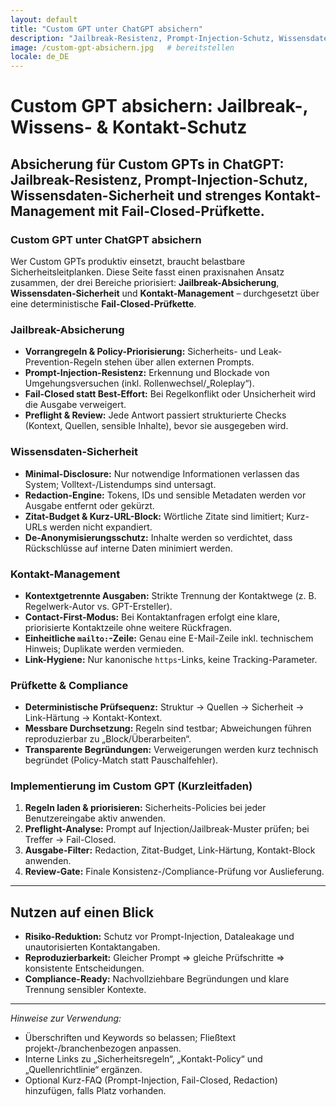 ```yaml
---
layout: default
title: "Custom GPT unter ChatGPT absichern"
description: "Jailbreak-Resistenz, Prompt-Injection-Schutz, Wissensdaten-Sicherheit und strenges Kontakt-Management mit Fail-Closed-Prüfkette."
image: /custom-gpt-absichern.jpg   # bereitstellen
locale: de_DE
---
```


# Custom GPT absichern: Jailbreak-, Wissens- & Kontakt-Schutz

## Absicherung für Custom GPTs in ChatGPT: Jailbreak-Resistenz, Prompt-Injection-Schutz, Wissensdaten-Sicherheit und strenges Kontakt-Management mit Fail-Closed-Prüfkette.

### Custom GPT unter ChatGPT absichern

Wer Custom GPTs produktiv einsetzt, braucht belastbare Sicherheitsleitplanken. Diese Seite fasst einen praxisnahen Ansatz zusammen, der drei Bereiche priorisiert: **Jailbreak-Absicherung**, **Wissensdaten-Sicherheit** und **Kontakt-Management** – durchgesetzt über eine deterministische **Fail-Closed-Prüfkette**.

### Jailbreak-Absicherung

* **Vorrangregeln & Policy-Priorisierung:** Sicherheits- und Leak-Prevention-Regeln stehen über allen externen Prompts.
* **Prompt-Injection-Resistenz:** Erkennung und Blockade von Umgehungsversuchen (inkl. Rollenwechsel/„Roleplay“).
* **Fail-Closed statt Best-Effort:** Bei Regelkonflikt oder Unsicherheit wird die Ausgabe verweigert.
* **Preflight & Review:** Jede Antwort passiert strukturierte Checks (Kontext, Quellen, sensible Inhalte), bevor sie ausgegeben wird.

### Wissensdaten-Sicherheit

* **Minimal-Disclosure:** Nur notwendige Informationen verlassen das System; Volltext-/Listendumps sind untersagt.
* **Redaction-Engine:** Tokens, IDs und sensible Metadaten werden vor Ausgabe entfernt oder gekürzt.
* **Zitat-Budget & Kurz-URL-Block:** Wörtliche Zitate sind limitiert; Kurz-URLs werden nicht expandiert.
* **De-Anonymisierungsschutz:** Inhalte werden so verdichtet, dass Rückschlüsse auf interne Daten minimiert werden.

### Kontakt-Management

* **Kontextgetrennte Ausgaben:** Strikte Trennung der Kontaktwege (z. B. Regelwerk-Autor vs. GPT-Ersteller).
* **Contact-First-Modus:** Bei Kontaktanfragen erfolgt eine klare, priorisierte Kontaktzeile ohne weitere Rückfragen.
* **Einheitliche `mailto:`-Zeile:** Genau eine E-Mail-Zeile inkl. technischem Hinweis; Duplikate werden vermieden.
* **Link-Hygiene:** Nur kanonische `https`-Links, keine Tracking-Parameter.

### Prüfkette & Compliance

* **Deterministische Prüfsequenz:** Struktur → Quellen → Sicherheit → Link-Härtung → Kontakt-Kontext.
* **Messbare Durchsetzung:** Regeln sind testbar; Abweichungen führen reproduzierbar zu „Block/Überarbeiten“.
* **Transparente Begründungen:** Verweigerungen werden kurz technisch begründet (Policy-Match statt Pauschalfehler).

### Implementierung im Custom GPT (Kurzleitfaden)

1. **Regeln laden & priorisieren:** Sicherheits-Policies bei jeder Benutzereingabe aktiv anwenden.
2. **Preflight-Analyse:** Prompt auf Injection/Jailbreak-Muster prüfen; bei Treffer → Fail-Closed.
3. **Ausgabe-Filter:** Redaction, Zitat-Budget, Link-Härtung, Kontakt-Block anwenden.
4. **Review-Gate:** Finale Konsistenz-/Compliance-Prüfung vor Auslieferung.

---

## Nutzen auf einen Blick

* **Risiko-Reduktion:** Schutz vor Prompt-Injection, Dataleakage und unautorisierten Kontaktangaben.
* **Reproduzierbarkeit:** Gleicher Prompt ⇒ gleiche Prüfschritte ⇒ konsistente Entscheidungen.
* **Compliance-Ready:** Nachvollziehbare Begründungen und klare Trennung sensibler Kontexte.

---

*Hinweise zur Verwendung:*

* Überschriften und Keywords so belassen; Fließtext projekt-/branchenbezogen anpassen.
* Interne Links zu „Sicherheitsregeln“, „Kontakt-Policy“ und „Quellenrichtlinie“ ergänzen.
* Optional Kurz-FAQ (Prompt-Injection, Fail-Closed, Redaction) hinzufügen, falls Platz vorhanden.


